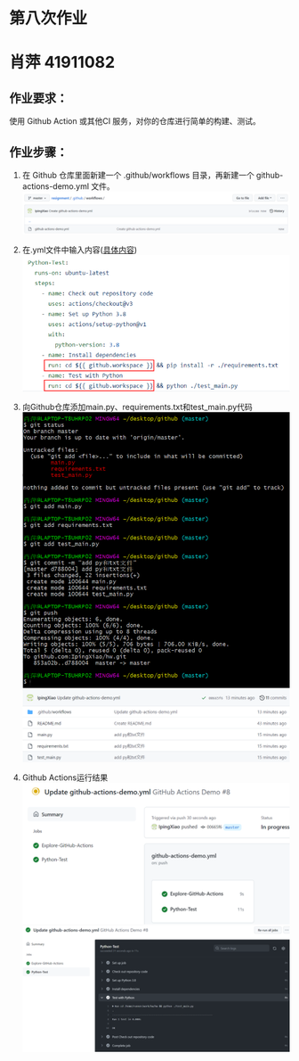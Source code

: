 # 第八次作业
# 肖萍 41911082

## 作业要求：
使用 Github Action 或其他CI 服务，对你的仓库进行简单的构建、测试。

## 作业步骤：

1. 在 Github 仓库里面新建一个 .github/workflows 目录，再新建一个 github-actions-demo.yml 文件。
![](images/1.png)

2. 在.yml文件中输入内容([具体内容](https://github.com/IpingXiao/hw/blob/master/.github/workflows/github-actions-demo.yml))
![](images/2.png)

3. 向Github仓库添加main.py、requirements.txt和test_main.py代码
![](images/3.png)
![](images/6.png)
4. Github Actions运行结果
![](images/4.png)
![](images/5.png)
